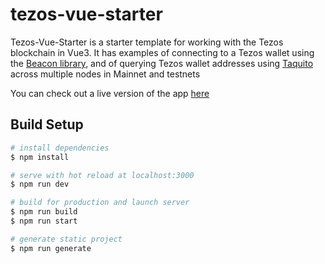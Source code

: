 # tezos-vue-starter

Tezos-Vue-Starter is a starter template for working with the Tezos blockchain in Vue3. It has examples of connecting to a Tezos wallet using the [Beacon library](https://www.walletbeacon.io), and of querying Tezos wallet addresses using [Taquito](https://tezostaquito.io) across multiple nodes in Mainnet and testnets

You can check out a live version of the app [here](https://628978edd3978164ff1c4ef2--vocal-malasada-458f59.netlify.app/)

## Build Setup

```bash
# install dependencies
$ npm install

# serve with hot reload at localhost:3000
$ npm run dev

# build for production and launch server
$ npm run build
$ npm run start

# generate static project
$ npm run generate
```
